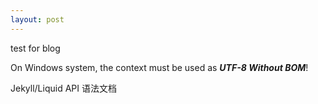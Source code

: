 ```yaml
---
layout: post
---
```


test for blog

On Windows system, the context must be used as ***UTF-8 Without BOM***!

Jekyll/Liquid API 语法文档

